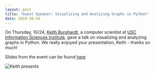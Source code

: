 ```yaml
---
layout: post
title: "Guest Speaker: Visualizing and Analyzing Graphs in Python"
date: 2019-10-24
---
```


On Thursday, 10/24, [Keith Burghardt](https://www.isi.edu/people/keithab/about "Keith Burghardt home page"), a computer scientist at [USC Information Sciences Institute](https://isi.edu/ "USC ISI home page"), gave a talk on visualizing and analyzing graphs in Python. We really enjoyed your presentation, Keith - thanks so much!

Slides from the event can be found [here](https://docs.google.com/presentation/d/1KLWebcsP-m1yaj_htBm4lsPehmwp3_lsB97sQCZBJ4o/ "Visualizing and Analyzing Graphs in Python")

![Keith presents](/assets/img/blog/2019-10-24-speaker-graphs/graphs.jpg "Keith presents")